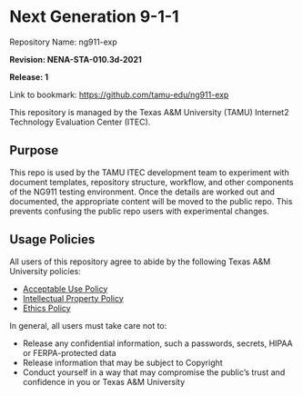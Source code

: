 # Next Generation 9-1-1

Repository Name:	ng911-exp

**Revision: NENA-STA-010.3d-2021**

**Release: 1**

Link to bookmark:	https://github.com/tamu-edu/ng911-exp

This repository is managed by the Texas A&M University (TAMU) Internet2 Technology Evaluation Center (ITEC).

## Purpose
This repo is used by the TAMU ITEC development team to experiment with document templates, repository structure, workflow, and other components of the NG911 testing environment.  Once the details are worked out and documented, the appropriate content will be moved to the public repo.  This prevents confusing the public repo users with experimental changes.

## Usage Policies

All users of this repository agree to abide by the following Texas A&M University policies:
* [Acceptable Use Policy](https://rules-saps.tamu.edu/PDFs/29.01.03.M0.02.pdf)
* [Intellectual Property Policy](https://rules-saps.tamu.edu/PDFs/17.01.07.M0.01.pdf)
* [Ethics Policy](https://policies.tamus.edu/07-01.pdf)

In general, all users must take care not to:
* Release any confidential information, such a passwords, secrets, HIPAA or FERPA-protected data
* Release information that may be subject to Copyright
* Conduct yourself in a way that may compromise the public’s trust and confidence in you or Texas A&M University
